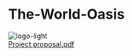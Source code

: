 # The-World-Oasis

![logo-light](https://github.com/HidayahJadaan/The-Wild-Oasis/assets/121747756/2572eb3f-f32d-4d19-ad39-d6358fe2b7ed)
<br/>
[Project proposal.pdf](https://github.com/user-attachments/files/16564875/Project.proposal.pdf)
